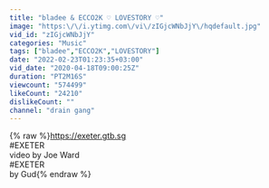 ```yaml
---
title: "bladee & ECCO2K ♡ LOVESTORY ♡"
image: "https:\/\/i.ytimg.com\/vi\/zIGjcWNbJjY\/hqdefault.jpg"
vid_id: "zIGjcWNbJjY"
categories: "Music"
tags: ["bladee","ECCO2K","LOVESTORY"]
date: "2022-02-23T01:23:35+03:00"
vid_date: "2020-04-18T09:00:25Z"
duration: "PT2M16S"
viewcount: "574499"
likeCount: "24210"
dislikeCount: ""
channel: "drain gang"
---
```

{% raw %}<a rel="nofollow" target="blank" href="https://exeter.gtb.sg">https://exeter.gtb.sg</a><br />#EXETER <br />video by Joe Ward<br />#EXETER <br />by Gud{% endraw %}
